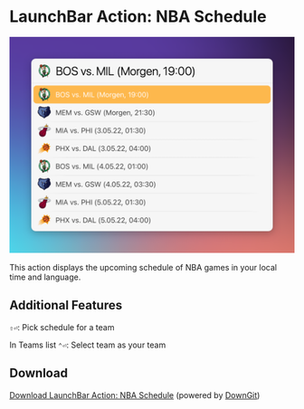 # LaunchBar Action: NBA Schedule

<img src="01.png" width="636"/> 

This action displays the upcoming schedule of NBA games in your local time and language. 

## Additional Features

`⇧⏎`: Pick schedule for a team

In Teams list `⌃⏎`: Select team as your team

## Download

[Download LaunchBar Action: NBA Schedule](https://minhaskamal.github.io/DownGit/#/home?url=https://github.com/Ptujec/LaunchBar/tree/master/NBA-Schedule) (powered by [DownGit](https://github.com/MinhasKamal/DownGit))